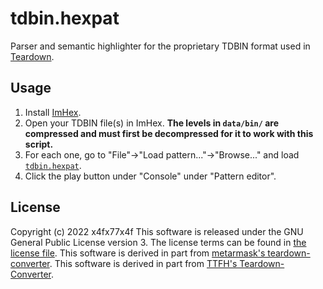 # tdbin.hexpat
Parser and semantic highlighter for the proprietary TDBIN format used in [Teardown](https://store.steampowered.com/app/1167630/Teardown/).

## Usage
1. Install [ImHex](https://imhex.werwolv.net/).
2. Open your TDBIN file(s) in ImHex. **The levels in `data/bin/` are compressed and must first be decompressed for it to work with this script.**
3. For each one, go to "File"->"Load pattern..."->"Browse..." and load [`tdbin.hexpat`](tdbin.hexpat).
4. Click the play button under "Console" under "Pattern editor".

## License
Copyright (c) 2022 x4fx77x4f
This software is released under the GNU General Public License version 3. The license terms can be found in [the license file](LICENSE).
This software is derived in part from [metarmask's teardown-converter](https://github.com/metarmask/teardown).
This software is derived in part from [TTFH's Teardown-Converter](https://github.com/TTFH/Teardown-Converter).

